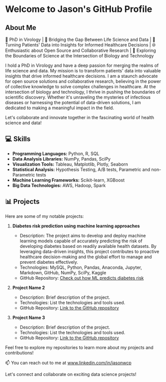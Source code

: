 # Welcome to Jason's GitHub Profile

## About Me
🦠 PhD in Virology | 🧪 Bridging the Gap Between Life Science and Data | 🏥 Turning Patients' Data into Insights for Informed Healthcare Decisions | 🌐 Enthusiastic about Open Source and Collaborative Research | 🚀 Exploring the Boundaries of Science at the Intersection of Biology and Technology

I hold a PhD in Virology and have a deep passion for merging the realms of life science and data. My mission is to transform patients' data into valuable insights that drive informed healthcare decisions. I am a staunch advocate for open source solutions and collaborative research, believing in the power of collective knowledge to solve complex challenges in healthcare. At the intersection of biology and technology, I thrive in pushing the boundaries of scientific discovery. Whether it's unraveling the mysteries of infectious diseases or harnessing the potential of data-driven solutions, I am dedicated to making a meaningful impact in the field.

Let's collaborate and innovate together in the fascinating world of health science and data!

## 💻  Skills

- **Programming Languages:** Python, R, SQL
- **Data Analysis Libraries:** NumPy, Pandas, SciPy
- **Visualization Tools:** Tableau, Matplotlib, Plotly, Seaborn
- **Statistical Analysis:** Hypothesis Testing, A/B tests, Parametric and non-Parametric tests
- **Machine Learning Frameworks:** Scikit-learn, XGBoost
- **Big Data Technologies:** AWS, Hadoop, Spark

## 📊 Projects

Here are some of my notable projects:

1. **Diabetes risk prediction using machine learning approaches**
   - Description: The project aims to develop and deploy machine learning models capable of accurately predicting the risk of developing diabetes based on readily available health datasets. By leveraging data-driven insights, this project contributes to proactive healthcare decision-making and the global effort to manage and prevent diabetes effectively.
   - Technologies: MySQL, Python, Pandas, Anaconda, Jupyter, Markdown, GitHub, NumPy, SciPy, Kaggle
   - GitHub Repository: [Check out how ML predicts diabetes risk](Diabetes-Prediction)

2. **Project Name 2**
   - Description: Brief description of the project.
   - Technologies: List the technologies and tools used.
   - GitHub Repository: [Link to the GitHub repository](link)

3. **Project Name 3**
   - Description: Brief description of the project.
   - Technologies: List the technologies and tools used.
   - GitHub Repository: [Link to the GitHub repository](link)

Feel free to explore my repositories to learn more about my projects and contributions!

📫 You can reach out to me at www.linkedin.com/in/jasonwcp

Let's connect and collaborate on exciting data science projects!
